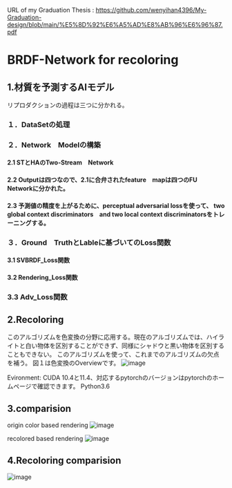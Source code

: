 URL of my Graduation Thesis : https://github.com/wenyihan4396/My-Graduation-design/blob/main/%E5%8D%92%E6%A5%AD%E8%AB%96%E6%96%87.pdf
# BRDF-Network for recoloring
## 1.材質を予測するAIモデル
リプロダクションの過程は三つに分かれる。

### １．DataSetの処理
### ２．Network　Modelの構築
#### 2.1 STとHAのTwo-Stream　Network
#### 2.2 Outputは四つなので、2.1に合弁されたfeature　mapは四つのFU　Networkに分かれた。
#### 2.3 予測値の精度を上がるために、perceptual adversarial lossを使って、 two global context discriminators　and two local context discriminatorsをトレーニングする。
### ３．Ground　TruthとLableに基づいてのLoss関数
#### 3.1 SVBRDF_Loss関数 
#### 3.2 Rendering_Loss関数
### 3.3 Adv_Loss関数　

## 2.Recoloring

このアルゴリズムを色変換の分野に応用する。現在のアルゴリズムでは、ハイライトと白い物体を区別することができず、同様にシャドウと黒い物体を区別することもできない。
このアルゴリズムを使って、これまでのアルゴリズムの欠点を補う。
図１は色変換のOverviewです。
![image](https://user-images.githubusercontent.com/71435435/167250705-28ccd13f-6ecd-427a-aeff-2f55de6be813.png)

Evironment:
CUDA 10.4と11.4、対応するpytorchのバージョンはpytorchのホームページで確認できます。
Python3.6

## 3.comparision
origin color based rendering
![image](https://github.com/wenyihan4396/Two-Stream-BRDF-Network_Reproduction/blob/main/origin_color.gif)

recolored based rendering
![image](https://github.com/wenyihan4396/Two-Stream-BRDF-Network_Reproduction/blob/main/color_changed.gif)

## 4.Recoloring comparision
![image](https://github.com/wenyihan4396/Two-Stream-BRDF-Network_Reproduction/blob/main/recoloring%20algorithm%20comparision.png)
